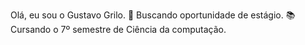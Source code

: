 Olá, eu sou o Gustavo Grilo.
🔭 Buscando oportunidade de estágio.
📚 Cursando o 7º semestre de Ciência da computação.
